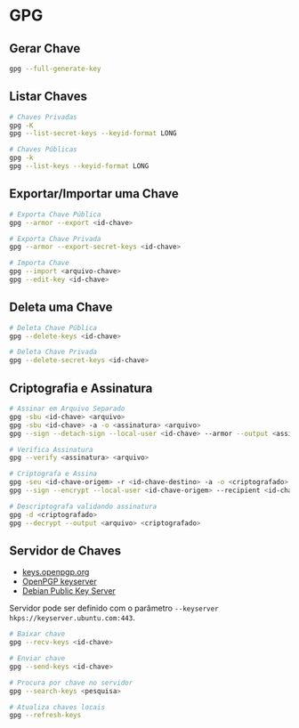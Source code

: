 # GPG

<div class="page-toc">

<!-- toc -->

</div>

## Gerar Chave

```sh
gpg --full-generate-key
```

## Listar Chaves

```sh
# Chaves Privadas
gpg -K
gpg --list-secret-keys --keyid-format LONG

# Chaves Públicas
gpg -k
gpg --list-keys --keyid-format LONG
```

## Exportar/Importar uma Chave

```sh
# Exporta Chave Pública
gpg --armor --export <id-chave>

# Exporta Chave Privada
gpg --armor --export-secret-keys <id-chave>

# Importa Chave
gpg --import <arquivo-chave>
gpg --edit-key <id-chave>
```

## Deleta uma Chave

```sh
# Deleta Chave Pública
gpg --delete-keys <id-chave>

# Deleta Chave Privada
gpg --delete-secret-keys <id-chave>
```

## Criptografia e Assinatura

```sh
# Assinar em Arquivo Separado
gpg -sbu <id-chave> <arquivo>
gpg -sbu <id-chave> -a -o <assinatura> <arquivo>
gpg --sign --detach-sign --local-user <id-chave> --armor --output <assinatura> <arquivo>

# Verifica Assinatura
gpg --verify <assinatura> <arquivo>

# Criptografa e Assina
gpg -seu <id-chave-origem> -r <id-chave-destino> -a -o <criptografado> <arquivo>
gpg --sign --encrypt --local-user <id-chave-origem> --recipient <id-chave-destino> --armor --output <criptografado> <arquivo>

# Descriptografa validando assinatura
gpg -d <criptografado>
gpg --decrypt --output <arquivo> <criptografado>
```

## Servidor de Chaves

- [keys.openpgp.org](https://keys.openpgp.org/)
- [OpenPGP keyserver](https://keyserver.ubuntu.com/)
- [Debian Public Key Server](https://keyring.debian.org/)

Servidor pode ser definido com o parâmetro `--keyserver hkps://keyserver.ubuntu.com:443`.

```sh
# Baixar chave
gpg --recv-keys <id-chave>

# Enviar chave
gpg --send-keys <id-chave>

# Procura por chave no servidor
gpg --search-keys <pesquisa>

# Atualiza chaves locais
gpg --refresh-keys
```
